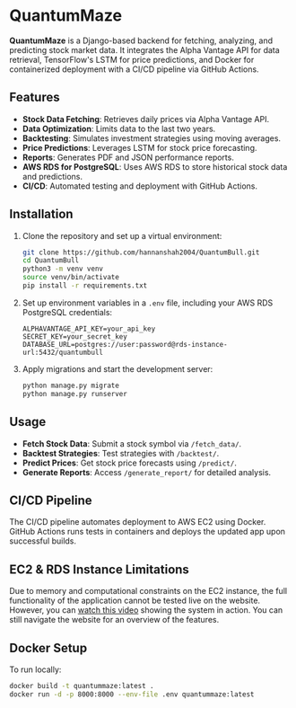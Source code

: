 # QuantumMaze

**QuantumMaze** is a Django-based backend for fetching, analyzing, and predicting stock market data. It integrates the Alpha Vantage API for data retrieval, TensorFlow's LSTM for price predictions, and Docker for containerized deployment with a CI/CD pipeline via GitHub Actions.

## Features
- **Stock Data Fetching**: Retrieves daily prices via Alpha Vantage API.
- **Data Optimization**: Limits data to the last two years.
- **Backtesting**: Simulates investment strategies using moving averages.
- **Price Predictions**: Leverages LSTM for stock price forecasting.
- **Reports**: Generates PDF and JSON performance reports.
- **AWS RDS for PostgreSQL**: Uses AWS RDS to store historical stock data and predictions.
- **CI/CD**: Automated testing and deployment with GitHub Actions.

## Installation
1. Clone the repository and set up a virtual environment:
    ```bash
    git clone https://github.com/hannanshah2004/QuantumBull.git
    cd QuantumBull
    python3 -m venv venv
    source venv/bin/activate
    pip install -r requirements.txt
    ```

2. Set up environment variables in a `.env` file, including your AWS RDS PostgreSQL credentials:
    ```env
    ALPHAVANTAGE_API_KEY=your_api_key
    SECRET_KEY=your_secret_key
    DATABASE_URL=postgres://user:password@rds-instance-url:5432/quantumbull
    ```

3. Apply migrations and start the development server:
    ```bash
    python manage.py migrate
    python manage.py runserver
    ```

## Usage
- **Fetch Stock Data**: Submit a stock symbol via `/fetch_data/`.
- **Backtest Strategies**: Test strategies with `/backtest/`.
- **Predict Prices**: Get stock price forecasts using `/predict/`.
- **Generate Reports**: Access `/generate_report/` for detailed analysis.

## CI/CD Pipeline
The CI/CD pipeline automates deployment to AWS EC2 using Docker. GitHub Actions runs tests in containers and deploys the updated app upon successful builds.

## EC2 & RDS Instance Limitations
Due to memory and computational constraints on the EC2 instance, the full functionality of the application cannot be tested live on the website. However, you can [watch this video](https://www.youtube.com/watch?v=your-video-id) showing the system in action. You can still navigate the website for an overview of the features.

## Docker Setup
To run locally:
```bash
docker build -t quantummaze:latest .
docker run -d -p 8000:8000 --env-file .env quantummaze:latest
